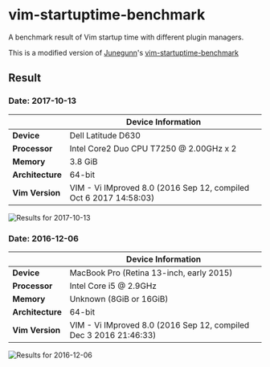 # vim-startuptime-benchmark

A benchmark result of Vim startup time with different plugin managers.

This is a modified version of [Junegunn](https://github.com/junegunn)'s [vim-startuptime-benchmark](https://github.com/junegunn/vim-startuptime-benchmark)

## Result

### Date: 2017-10-13

|                  | Device Information                                                |
|------------------|-------------------------------------------------------------------|
| **Device**       | Dell Latitude D630                                                |
| **Processor**    | Intel Core2 Duo CPU T7250 @ 2.00GHz x 2                           |
| **Memory**       | 3.8 GiB                                                           |
| **Architecture** | 64-bit                                                            |
| **Vim Version**  | VIM - Vi IMproved 8.0 (2016 Sep 12, compiled Oct 6 2017 14:58:03) |

![Results for 2017-10-13]()


### Date: 2016-12-06

|                  | Device Information                                                |
|------------------|-------------------------------------------------------------------|
| **Device**       | MacBook Pro (Retina 13-inch, early 2015)                          |
| **Processor**    | Intel Core i5 @ 2.9GHz                                            |
| **Memory**       | Unknown (8GiB or 16GiB)                                           |
| **Architecture** | 64-bit                                                            |
| **Vim Version**  | VIM - Vi IMproved 8.0 (2016 Sep 12, compiled Dec 3 2016 21:46:33) |

![Results for 2016-12-06]()

